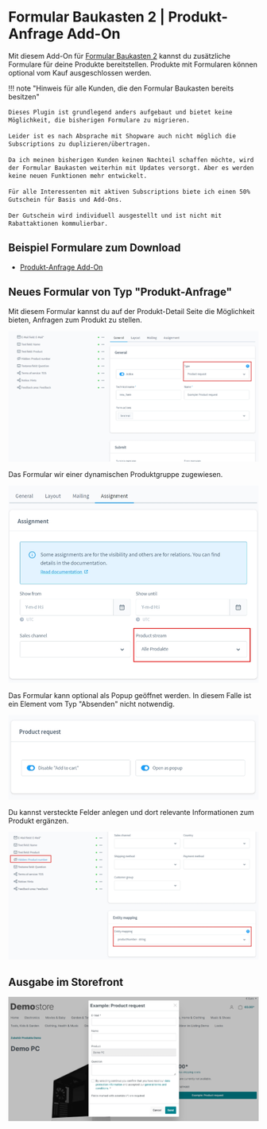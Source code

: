 # Formular Baukasten 2 | Produkt-Anfrage Add-On

Mit diesem Add-On für [Formular Baukasten 2](../MoorlForms/index.md) kannst du
zusätzliche Formulare für deine Produkte bereitstellen. Produkte mit Formularen
können optional vom Kauf ausgeschlossen werden.

!!! note "Hinweis für alle Kunden, die den Formular Baukasten bereits besitzen"

    Dieses Plugin ist grundlegend anders aufgebaut und bietet keine Möglichkeit, die bisherigen Formulare zu migrieren.
          
    Leider ist es nach Absprache mit Shopware auch nicht möglich die Subscriptions zu duplizieren/übertragen.
          
    Da ich meinen bisherigen Kunden keinen Nachteil schaffen möchte, wird der Formular Baukasten weiterhin mit Updates versorgt. Aber es werden keine neuen Funktionen mehr entwickelt.
          
    Für alle Interessenten mit aktiven Subscriptions biete ich einen 50% Gutschein für Basis und Add-Ons.
    
    Der Gutschein wird individuell ausgestellt und ist nicht mit Rabattaktionen kommulierbar.

## Beispiel Formulare zum Download

- [Produkt-Anfrage Add-On](examples/product-request-add-on.json)

## Neues Formular von Typ "Produkt-Anfrage"

Mit diesem Formular kannst du auf der Produkt-Detail Seite die Möglichkeit
bieten, Anfragen zum Produkt zu stellen.

![](images/fbpr-01.jpg)

Das Formular wir einer dynamischen Produktgruppe zugewiesen.

![](images/fbpr-02.jpg)

Das Formular kann optional als Popup geöffnet werden. In diesem Falle ist
ein Element vom Typ "Absenden" nicht notwendig.

![](images/fbpr-03.jpg)

Du kannst versteckte Felder anlegen und dort relevante Informationen zum
Produkt ergänzen.

![](images/fbpr-04.jpg)

## Ausgabe im Storefront

![](images/fbpr-05.jpg)
